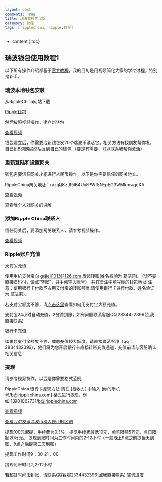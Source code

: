 ```yaml
---
layout: post
comments: True
title: 瑞波教程优化版
category: 教程
tags: [ripplechina, ripple,教程]
---
```


* content
{:toc}


## 瑞波钱包使用教程1


以下所有操作介绍都基于[官方教程](http://wg.iripplechina.com/course/)，我的目的是用视频简化大家的学过过程，特别是新手。


### 瑞波本地钱包安装

从RippleChina网站下载

[Ripple钱包](https://pan.baidu.com/s/1hrDDuss)

然后按照视频操作，建立新钱包

[查看视频](https://share.weiyun.com/e4296f91540f8960df70b7fadccd6028)

钱包建立后，你需要给新钱包发20个瑞波币激活它。相关方法有找朋友帮你发，自已到B网购买然后发到自已的钱包 （要是有需要，可以联系我帮你激活）



### 重新登陆和设置网关

钱包需要信任网关才能进行人民币操作，以下是你需要信任的网关地址。

RippleChina网关地址：razqQKzJRdB4UxFPWf5NEpEG3WMkmwgcXA

[查看视频](https://share.weiyun.com/408c8920f32ad593b645b7acb7cf16fd)

[查看我个人对网关的讲解](/assets/video/ripple-tutorial/gateway-explain.mp4)

### 添加Ripple China联系人
信任网关后，要添加网关联系人，请参考视频操作。

[查看视频](https://share.weiyun.com/e4296f91540f8960df70b7fadccd6028)



### Ripple账户充值

支付宝充值

使用手机支付宝向 gejieli1012@126.com 发起转账(姓名校验为 葛洁莉)。（请不要直接扫码付，请点“转账”，并手动输入账号），并在备注中填写你的钱包地址(注意：使用银行卡付款不占用支付宝的转账额度,请使用银行卡进行付款。姓名验证为 葛洁莉)。

若支付宝额度不够，请[点击这里](http://www.iripplechina.com/forum.php?mod=viewthread&tid=6054&page=1&extra=#pid108641)查看如何用支付宝大额充值。

支付宝24小时自动充值，2分钟到账，如有问题联系客服QQ 2834432396(点我直接联系)

银行卡充值

如果您支付宝额度不够，或想充值较大额度，请直接联系客服（qq：2834432396），他们将为您开启银行卡直接转账充值通道，充值前请与客服确认相关信息



### 提现

请参考视频操作，以后是你需要格式范例

RippleChina 银行卡提现方法
请在 [接收方] 中输入 [你的手机号/b@iripplechina.com] 格式进行提现，例如:13901062731/b@iripplechina.com


[查看视频](https://share.weiyun.com/c5e64c377f1436545a67d20a31580fb5) 

[查看我对发送瑞波币和人民币的区别](/assets/video/ripple-tutorial/cny&ripplechoice.mp4)

提现100元起提，手续费为0.3%，提现手续费最低10元，单笔限额5万元，单日限额20万元。 提现到账时间为工作时间内的2-12小时（一般晚上9点之前提当天到账，9点之后提第二天到账）

提现工作时间9：30-21：00

提现到账时间为2-12小时

若超过时间未到账，请联系QQ客服2834432396(点我直接联系) 咨询进度













